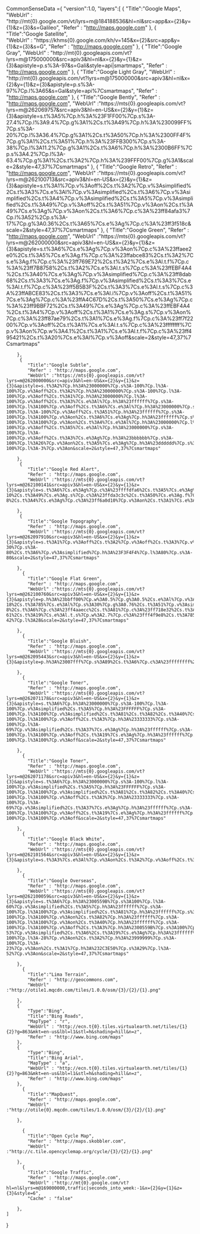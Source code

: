 CommonSenseData
={
    "version":1.0,
    "layers":[
        {
            "Title":"Google Maps",
            "WebUrl" : "http://mt{0}.google.com/vt/lyrs=m@184188536&hl=nl&src=app&x={2}&y={1}&z={3}&s=Galileo",
            "Refer" : "http://maps.google.com"
                },
        {
            "Title":"Google Satellite",            
            "WebUrl" : "https://khms{0}.google.com/kh/v=145&x={2}&src=app&y={1}&z={3}&s=G",
            "Refer" : "http://maps.google.com"
        },
        {
            "Title":"Google Gray",
            "WebUrl" : "http://mt{0}.googleapis.com/vt?lyrs=m@175000000&src=apiv3&hl=nl&x={2}&y={1}&z={3}&apistyle=p.s%3A-97&s=Gali&style=api|smartmaps",
            "Refer" : "http://maps.google.com"
        },
        {
            "Title":"Google Light Gray",
            "WebUrl" : "http://mt{0}.googleapis.com/vt?lyrs=m@175000000&src=apiv3&hl=nl&x={2}&y={1}&z={3}&apistyle=p.s%3A-97%7Cp.l%3A65&s=Gal&style=api%7Csmartmaps",
            "Refer" : "http://maps.google.com"
        },
        {
            "Title":"Google Bently",
            "Refer" : "http://maps.google.com",
            "WebUrl" :"https://mts{0}.googleapis.com/vt?lyrs=m@262069757&src=apiv3&hl=en-US&x={2}&y={1}&z={3}&apistyle=s.t%3A5%7Cp.h%3A%23F1FF00%7Cp.s%3A-27.4%7Cp.l%3A9.4%7Cp.g%3A1%2Cs.t%3A49%7Cp.h%3A%230099FF%7Cp.s%3A-20%7Cp.l%3A36.4%7Cp.g%3A1%2Cs.t%3A50%7Cp.h%3A%2300FF4F%7Cp.g%3A1%2Cs.t%3A51%7Cp.h%3A%23FFB300%7Cp.s%3A-38%7Cp.l%3A11.2%7Cp.g%3A1%2Cs.t%3A6%7Cp.h%3A%2300B6FF%7Cp.s%3A4.2%7Cp.l%3A-63.4%7Cp.g%3A1%2Cs.t%3A2%7Cp.h%3A%239FFF00%7Cp.g%3A1&scale=2&style=47,37%7Csmartmaps"
        },
        {
            "Title":"Google Retro",
            "Refer" : "http://maps.google.com",
            "WebUrl" :"https://mts{0}.googleapis.com/vt?lyrs=m@262100713&src=apiv3&hl=en-US&x={2}&y={1}&z={3}&apistyle=s.t%3A1%7Cp.v%3Aoff%2Cs.t%3A2%7Cp.v%3Asimplified%2Cs.t%3A3%7Cs.e%3Al%7Cp.v%3Asimplified%2Cs.t%3A6%7Cp.v%3Asimplified%2Cs.t%3A4%7Cp.v%3Asimplified%2Cs.t%3A5%7Cp.v%3Asimplified%2Cs.t%3A49%7Cp.v%3Aoff%2Cs.t%3A51%7Cp.v%3Aon%2Cs.t%3A49%7Cs.e%3Ag%7Cp.v%3Aon%2Cs.t%3A6%7Cp.c%3A%23ff84afa3%7Cp.l%3A52%2Cp.s%3A-17%7Cp.g%3A0.36%2Cs.t%3A65%7Cs.e%3Ag%7Cp.c%3A%23ff3f518c&scale=2&style=47,37%7Csmartmaps"
        },
         {
            "Title":"Google Green",
            "Refer" : "http://maps.google.com",
            "WebUrl" :"https://mts{0}.googleapis.com/vt?lyrs=m@262000000&src=apiv3&hl=en-US&x={2}&y={1}&z={3}&apistyle=s.t%3A6%7Cs.e%3Ag%7Cp.v%3Aon%7Cp.c%3A%23ffaee2e0%2Cs.t%3A5%7Cs.e%3Ag.f%7Cp.c%3A%23ffabce83%2Cs.t%3A2%7Cs.e%3Ag.f%7Cp.c%3A%23ff769E72%2Cs.t%3A2%7Cs.e%3Al.t.f%7Cp.c%3A%23ff7B8758%2Cs.t%3A2%7Cs.e%3Al.t.s%7Cp.c%3A%23ffEBF4A4%2Cs.t%3A40%7Cs.e%3Ag%7Cp.v%3Asimplified%7Cp.c%3A%23ff8dab68%2Cs.t%3A3%7Cs.e%3Ag.f%7Cp.v%3Asimplified%2Cs.t%3A3%7Cs.e%3Al.t.f%7Cp.c%3A%23ff5B5B3F%2Cs.t%3A3%7Cs.e%3Al.t.s%7Cp.c%3A%23ffABCE83%2Cs.t%3A3%7Cs.e%3Al.i%7Cp.v%3Aoff%2Cs.t%3A51%7Cs.e%3Ag%7Cp.c%3A%23ffA4C67D%2Cs.t%3A50%7Cs.e%3Ag%7Cp.c%3A%23ff9BBF72%2Cs.t%3A49%7Cs.e%3Ag%7Cp.c%3A%23ffEBF4A4%2Cs.t%3A4%7Cp.v%3Aoff%2Cs.t%3A1%7Cs.e%3Ag.s%7Cp.v%3Aon%7Cp.c%3A%23ff87ae79%2Cs.t%3A1%7Cs.e%3Ag.f%7Cp.c%3A%23ff7f2200%7Cp.v%3Aoff%2Cs.t%3A1%7Cs.e%3Al.t.s%7Cp.c%3A%23ffffffff%7Cp.v%3Aon%7Cp.w%3A4.1%2Cs.t%3A1%7Cs.e%3Al.t.f%7Cp.c%3A%23ff495421%2Cs.t%3A20%7Cs.e%3Al%7Cp.v%3Aoff&scale=2&style=47,37%7Csmartmaps"
        
        },
         {
            "Title":"Google Subtle",
            "Refer" : "http://maps.google.com",
            "WebUrl" :"https://mts{0}.googleapis.com/vt?lyrs=m@262000000&src=apiv3&hl=en-US&x={2}&y={1}&z={3}&apistyle=s.t%3A2%7Cp.h%3A%23000000%7Cp.s%3A-100%7Cp.l%3A-100%7Cp.v%3Aoff%2Cs.t%3A2%7Cp.h%3A%23000000%7Cp.s%3A-100%7Cp.l%3A-100%7Cp.v%3Aoff%2Cs.t%3A1%7Cp.h%3A%23000000%7Cp.l%3A-100%7Cp.v%3Aoff%2Cs.t%3A3%7Cs.e%3Al%7Cp.h%3A%23ffffff%7Cp.s%3A-100%7Cp.l%3A100%7Cp.v%3Aoff%2Cs.t%3A6%7Cs.e%3Al%7Cp.h%3A%23000000%7Cp.s%3A-100%7Cp.l%3A-100%7Cp.v%3Aoff%2Cs.t%3A51%7Cp.h%3A%23ffffff%7Cp.s%3A-100%7Cp.l%3A100%7Cp.v%3Aon%2Cs.t%3A6%7Cs.e%3Ag%7Cp.h%3A%23ffffff%7Cp.s%3A-100%7Cp.l%3A100%7Cp.v%3Aon%2Cs.t%3A4%7Cs.e%3Al%7Cp.h%3A%23000000%7Cp.l%3A-100%7Cp.v%3Aoff%2Cs.t%3A5%7Cs.e%3Al%7Cp.h%3A%23000000%7Cp.s%3A-100%7Cp.l%3A-100%7Cp.v%3Aoff%2Cs.t%3A3%7Cs.e%3Ag%7Cp.h%3A%23bbbbbb%7Cp.s%3A-100%7Cp.l%3A26%7Cp.v%3Aon%2Cs.t%3A5%7Cs.e%3Ag%7Cp.h%3A%23dddddd%7Cp.s%3A-100%7Cp.l%3A-3%7Cp.v%3Aon&scale=2&style=47,37%7Csmartmaps"
        
        },
         {
            "Title":"Google Red Alert",
            "Refer" : "http://maps.google.com",
            "WebUrl" :"https://mts{0}.googleapis.com/vt?lyrs=m@262100141&src=apiv3&hl=en-US&x={2}&y={1}&z={3}&apistyle=s.t%3A6%7Cs.e%3Ag%7Cp.c%3A%23ffffdfa6%2Cs.t%3A5%7Cs.e%3Ag%7Cp.c%3A%23ffb52127%2Cs.t%3A2%7Cs.e%3Ag%7Cp.c%3A%23ffc5531b%2Cs.t%3A49%7Cs.e%3Ag.f%7Cp.c%3A%23ff74001b%7Cp.l%3A-10%2Cs.t%3A49%7Cs.e%3Ag.s%7Cp.c%3A%23ffda3c3c%2Cs.t%3A50%7Cs.e%3Ag.f%7Cp.c%3A%23ff74001b%2Cs.t%3A50%7Cs.e%3Ag.s%7Cp.c%3A%23ffda3c3c%2Cs.t%3A51%7Cs.e%3Ag.f%7Cp.c%3A%23ff990c19%2Cs.e%3Al.t.f%7Cp.c%3A%23ffffffff%2Cs.e%3Al.t.s%7Cp.c%3A%23ff74001b%7Cp.l%3A-8%2Cs.t%3A4%7Cs.e%3Ag%7Cp.c%3A%23ff6a0d10%7Cp.v%3Aon%2Cs.t%3A1%7Cs.e%3Ag%7Cp.c%3A%23ffffdfa6%7Cp.w%3A0.4%2Cs.t%3A51%7Cs.e%3Ag.s%7Cp.v%3Aoff&scale=2&style=47,37%7Csmartmaps"
        
        },
         {
            "Title":"Google Topography",
            "Refer" : "http://maps.google.com",
            "WebUrl" :"https://mts{0}.googleapis.com/vt?lyrs=m@262097910&src=apiv3&hl=en-US&x={2}&y={1}&z={3}&apistyle=s.t%3A1%7Cp.v%3Aoff%2Cs.t%3A2%7Cp.v%3Aoff%2Cs.t%3A3%7Cp.v%3Aoff%2Cs.t%3A4%7Cp.v%3Aoff%2Cs.t%3A5%7Cp.h%3A%23727D82%7Cp.l%3A-30%7Cp.s%3A-80%2Cs.t%3A6%7Cp.v%3Asimplified%7Cp.h%3A%23F3F4F4%7Cp.l%3A80%7Cp.s%3A-80&scale=2&style=47,37%7Csmartmaps"
        
        },
          {
            "Title":"Google Flat Green",
            "Refer" : "http://maps.google.com",
            "WebUrl" :"https://mts{0}.googleapis.com/vt?lyrs=m@262100760&src=apiv3&hl=en-US&x={2}&y={1}&z={3}&apistyle=p.h%3A%23bbff00%7Cp.w%3A0.5%7Cp.g%3A0.5%2Cs.e%3Al%7Cp.v%3Aoff%2Cs.t%3A82%7Cp.c%3A%23ffa4cc48%2Cs.t%3A3%7Cs.e%3Ag%7Cp.c%3A%23ffffffff%7Cp.v%3Aon%7Cp.w%3A1%2Cs.t%3A1%7Cs.e%3Al%7Cp.v%3Aon%2Cs.t%3A49%7Cs.e%3Al%7Cp.v%3Asimplified%7Cp.g%3A1.14%7Cp.s%3A-18%2Cs.t%3A785%7Cs.e%3Al%7Cp.s%3A30%7Cp.g%3A0.76%2Cs.t%3A51%7Cp.v%3Asimplified%7Cp.w%3A0.4%7Cp.l%3A-8%2Cs.t%3A6%7Cp.c%3A%23ff4aaecc%2Cs.t%3A81%7Cp.c%3A%23ff718e32%2Cs.t%3A33%7Cp.s%3A68%7Cp.l%3A-61%2Cs.t%3A19%7Cs.e%3Al.t.s%7Cp.w%3A2.7%7Cp.c%3A%23fff4f9e8%2Cs.t%3A785%7Cs.e%3Ag.s%7Cp.w%3A1.5%7Cp.c%3A%23ffe53013%7Cp.s%3A-42%7Cp.l%3A28&scale=2&style=47,37%7Csmartmaps"
        
        },
          {
            "Title":"Google Bluish",
            "Refer" : "http://maps.google.com",
            "WebUrl" :"https://mts{0}.googleapis.com/vt?lyrs=m@262095443&src=apiv3&hl=en-US&x={2}&y={1}&z={3}&apistyle=p.h%3A%23007fff%7Cp.s%3A89%2Cs.t%3A6%7Cp.c%3A%23ffffffff%2Cs.t%3A17%7Cs.e%3Al%7Cp.v%3Aoff&scale=2&style=47,37%7Csmartmaps"
        
        },
          {
            "Title":"Google Toner",
            "Refer" : "http://maps.google.com",
            "WebUrl" :"https://mts{0}.googleapis.com/vt?lyrs=m@262071178&src=apiv3&hl=en-US&x={2}&y={1}&z={3}&apistyle=s.t%3A6%7Cp.h%3A%23000000%7Cp.s%3A-100%7Cp.l%3A-100%7Cp.v%3Asimplified%2Cs.t%3A5%7Cp.h%3A%23FFFFFF%7Cp.s%3A-100%7Cp.l%3A100%7Cp.v%3Asimplified%2Cs.t%3A81%2Cs.t%3A82%2Cs.t%3A40%7Cs.e%3Ag%7Cp.h%3A%23ffffff%7Cp.s%3A-100%7Cp.l%3A100%7Cp.v%3Aoff%2Cs.t%3A3%7Cp.h%3A%23333333%7Cp.s%3A-100%7Cp.l%3A-69%7Cp.v%3Asimplified%2Cs.t%3A37%7Cs.e%3Ag%7Cp.h%3A%23ffffff%7Cp.s%3A-100%7Cp.l%3A100%7Cp.v%3Aoff%2Cs.t%3A19%7Cs.e%3Ag%7Cp.h%3A%23ffffff%7Cp.l%3A100%7Cp.v%3Aoff%2Cs.t%3A34%7Cs.e%3Ag%7Cp.h%3A%23ffffff%7Cp.s%3A-100%7Cp.l%3A100%7Cp.v%3Aoff&scale=2&style=47,37%7Csmartmaps"
        
        },
          {
            "Title":"Google Toner",
            "Refer" : "http://maps.google.com",
            "WebUrl" :"https://mts{0}.googleapis.com/vt?lyrs=m@262071178&src=apiv3&hl=en-US&x={2}&y={1}&z={3}&apistyle=s.t%3A6%7Cp.h%3A%23000000%7Cp.s%3A-100%7Cp.l%3A-100%7Cp.v%3Asimplified%2Cs.t%3A5%7Cp.h%3A%23FFFFFF%7Cp.s%3A-100%7Cp.l%3A100%7Cp.v%3Asimplified%2Cs.t%3A81%2Cs.t%3A82%2Cs.t%3A40%7Cs.e%3Ag%7Cp.h%3A%23ffffff%7Cp.s%3A-100%7Cp.l%3A100%7Cp.v%3Aoff%2Cs.t%3A3%7Cp.h%3A%23333333%7Cp.s%3A-100%7Cp.l%3A-69%7Cp.v%3Asimplified%2Cs.t%3A37%7Cs.e%3Ag%7Cp.h%3A%23ffffff%7Cp.s%3A-100%7Cp.l%3A100%7Cp.v%3Aoff%2Cs.t%3A19%7Cs.e%3Ag%7Cp.h%3A%23ffffff%7Cp.l%3A100%7Cp.v%3Aoff%2Cs.t%3A34%7Cs.e%3Ag%7Cp.h%3A%23ffffff%7Cp.s%3A-100%7Cp.l%3A100%7Cp.v%3Aoff&scale=2&style=47,37%7Csmartmaps"
        
        },
          {
            "Title":"Google Black White",
            "Refer" : "http://maps.google.com",
            "WebUrl" :"https://mts{0}.googleapis.com/vt?lyrs=m@262101564&src=apiv3&hl=en-US&x={2}&y={1}&z={3}&apistyle=s.t%3A3%7Cs.e%3Al%7Cp.v%3Aon%2Cs.t%3A2%7Cp.v%3Aoff%2Cs.t%3A1%7Cp.v%3Aoff%2Cs.t%3A3%7Cs.e%3Ag.f%7Cp.c%3A%23ff000000%7Cp.w%3A1%2Cs.t%3A3%7Cs.e%3Ag.s%7Cp.c%3A%23ff000000%7Cp.w%3A0.8%2Cs.t%3A5%7Cp.c%3A%23ffffffff%2Cs.t%3A6%7Cp.v%3Aoff%2Cs.t%3A4%7Cp.v%3Aoff%2Cs.e%3Al%7Cp.v%3Aoff%2Cs.e%3Al.t%7Cp.v%3Aon%2Cs.e%3Al.t.s%7Cp.c%3A%23ffffffff%2Cs.e%3Al.t.f%7Cp.c%3A%23ff000000%2Cs.e%3Al.i%7Cp.v%3Aon&scale=2&style=47,37%7Csmartmaps"
        
        },
          {
            "Title":"Google Overseas",
            "Refer" : "http://maps.google.com",
            "WebUrl" :"https://mts{0}.googleapis.com/vt?lyrs=m@262100059&src=apiv3&hl=en-US&x={2}&y={1}&z={3}&apistyle=s.t%3A6%7Cp.h%3A%2300559B%7Cp.s%3A100%7Cp.l%3A-60%7Cp.v%3Asimplified%2Cs.t%3A5%7Cp.h%3A%23ffffff%7Cp.s%3A-100%7Cp.l%3A100%7Cp.v%3Asimplified%2Cs.t%3A81%7Cp.h%3A%23ffffff%7Cp.s%3A-100%7Cp.l%3A100%7Cp.v%3Aon%2Cs.t%3A82%7Cp.h%3A%23ffffff%7Cp.s%3A-100%7Cp.l%3A100%7Cp.v%3Aon%2Cs.t%3A40%7Cp.h%3A%23ffffff%7Cp.s%3A-100%7Cp.l%3A100%7Cp.v%3Aoff%2Cs.t%3A3%7Cp.h%3A%2300559B%7Cp.s%3A100%7Cp.l%3A-53%7Cp.v%3Asimplified%2Cs.t%3A6%2Cs.t%3A19%7Cs.e%3Ag%7Cp.h%3A%23ffffff%7Cp.l%3A100%7Cp.v%3Aon%2Cs.t%3A6%2Cs.t%3A35%7Cs.e%3Al%7Cp.h%3A%23999999%7Cp.s%3A-100%7Cp.l%3A-28%7Cp.v%3Aon%2Cs.t%3A2%7Cp.h%3A%23999999%7Cp.s%3A-100%7Cp.l%3A-23%7Cp.v%3Aon%2Cs.t%3A1%7Cp.h%3A%232C3E50%7Cp.s%3A29%7Cp.l%3A-52%7Cp.v%3Aon&scale=2&style=47,37%7Csmartmaps"
        
        },
          {
            "Title":"Lima Terrain",
            "Refer" : "http://geocommons.com",
            "WebUrl" :"http://otile1.mqcdn.com/tiles/1.0.0/osm/{3}/{2}/{1}.png"
        
        },
        {
            "Type":"Bing",
            "Title":"Bing Roads",
            "MapType" : "r",
            "WebUrl" : "http://ecn.t{0}.tiles.virtualearth.net/tiles/{1}{2}?g=863&mkt=en-us&lbl=l1&stl=h&shading=hill&n=z",
            "Refer" : "http://www.bing.com/maps"
        },
        {
            "Type":"Bing",
            "Title":"Bing Arial",
            "MapType" : "a",
            "WebUrl" : "http://ecn.t{0}.tiles.virtualearth.net/tiles/{1}{2}?g=863&mkt=en-us&lbl=l1&stl=h&shading=hill&n=z",
            "Refer" : "http://www.bing.com/maps"
        },
          {
            "Title":"MapQuest",
            "Refer" : "http://maps.google.com",
            "WebUrl" :"http://otile{0}.mqcdn.com/tiles/1.0.0/osm/{3}/{2}/{1}.png"
        
        },
          
          {
            "Title":"Open Cycle Map",
            "Refer" : "http://maps.skobbler.com",
            "WebUrl" :"http://c.tile.opencyclemap.org/cycle/{3}/{2}/{1}.png"
        
        },
          {
            "Title":"Google Traffic",
            "Refer" : "http://maps.google.com",
            "WebUrl" :"http://mt{0}.google.com/vt?hl=nl&lyrs=m@169000000,traffic|seconds_into_week:-1&x={2}&y={1}&z={3}&style=6",
            "Cache" : "false"
        
        },
    ]

}
